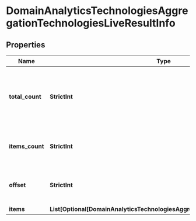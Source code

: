 # DomainAnalyticsTechnologiesAggregationTechnologiesLiveResultInfo


## Properties

| Name | Type | Description | Notes |
|------------ | ------------- | ------------- | -------------|
**total_count** | **StrictInt** | total amount of results in our database relevant to your request |[optional]|
**items_count** | **StrictInt** | the number of results returned in the items array |[optional]|
**offset** | **StrictInt** | offset in the results array of returned domains |[optional]|
**items** | **List[Optional[DomainAnalyticsTechnologiesAggregationTechnologiesLiveItem]]** | items array |[optional]|